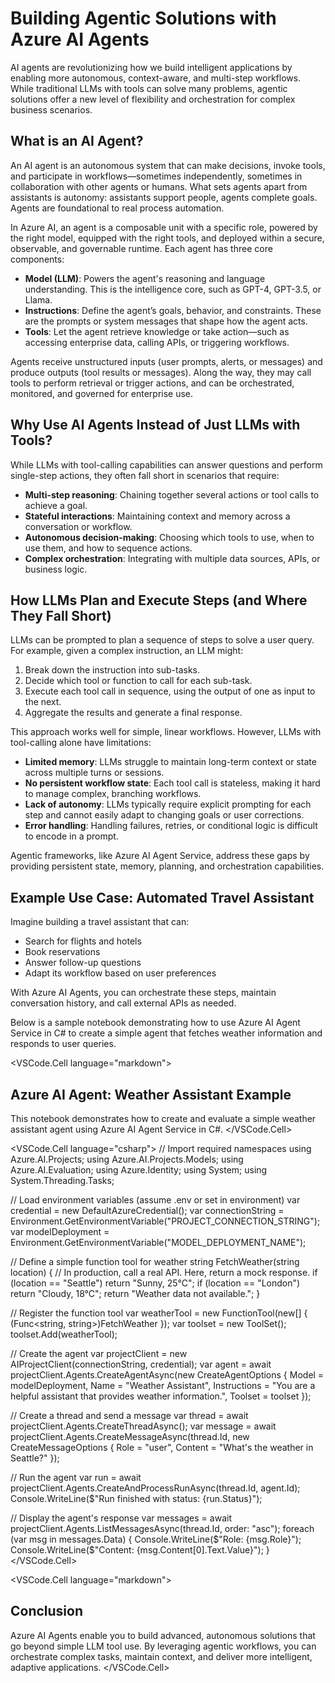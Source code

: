 # Building Agentic Solutions with Azure AI Agents

AI agents are revolutionizing how we build intelligent applications by enabling more autonomous, context-aware, and multi-step workflows. While traditional LLMs with tools can solve many problems, agentic solutions offer a new level of flexibility and orchestration for complex business scenarios.

## What is an AI Agent?

An AI agent is an autonomous system that can make decisions, invoke tools, and participate in workflows—sometimes independently, sometimes in collaboration with other agents or humans. What sets agents apart from assistants is autonomy: assistants support people, agents complete goals. Agents are foundational to real process automation.

In Azure AI, an agent is a composable unit with a specific role, powered by the right model, equipped with the right tools, and deployed within a secure, observable, and governable runtime. Each agent has three core components:

- **Model (LLM)**: Powers the agent's reasoning and language understanding. This is the intelligence core, such as GPT-4, GPT-3.5, or Llama.
- **Instructions**: Define the agent’s goals, behavior, and constraints. These are the prompts or system messages that shape how the agent acts.
- **Tools**: Let the agent retrieve knowledge or take action—such as accessing enterprise data, calling APIs, or triggering workflows.

Agents receive unstructured inputs (user prompts, alerts, or messages) and produce outputs (tool results or messages). Along the way, they may call tools to perform retrieval or trigger actions, and can be orchestrated, monitored, and governed for enterprise use.

## Why Use AI Agents Instead of Just LLMs with Tools?

While LLMs with tool-calling capabilities can answer questions and perform single-step actions, they often fall short in scenarios that require:

- **Multi-step reasoning**: Chaining together several actions or tool calls to achieve a goal.
- **Stateful interactions**: Maintaining context and memory across a conversation or workflow.
- **Autonomous decision-making**: Choosing which tools to use, when to use them, and how to sequence actions.
- **Complex orchestration**: Integrating with multiple data sources, APIs, or business logic.

## How LLMs Plan and Execute Steps (and Where They Fall Short)

LLMs can be prompted to plan a sequence of steps to solve a user query. For example, given a complex instruction, an LLM might:

1. Break down the instruction into sub-tasks.
2. Decide which tool or function to call for each sub-task.
3. Execute each tool call in sequence, using the output of one as input to the next.
4. Aggregate the results and generate a final response.

This approach works well for simple, linear workflows. However, LLMs with tool-calling alone have limitations:

- **Limited memory**: LLMs struggle to maintain long-term context or state across multiple turns or sessions.
- **No persistent workflow state**: Each tool call is stateless, making it hard to manage complex, branching workflows.
- **Lack of autonomy**: LLMs typically require explicit prompting for each step and cannot easily adapt to changing goals or user corrections.
- **Error handling**: Handling failures, retries, or conditional logic is difficult to encode in a prompt.

Agentic frameworks, like Azure AI Agent Service, address these gaps by providing persistent state, memory, planning, and orchestration capabilities.

## Example Use Case: Automated Travel Assistant

Imagine building a travel assistant that can:

- Search for flights and hotels
- Book reservations
- Answer follow-up questions
- Adapt its workflow based on user preferences

With Azure AI Agents, you can orchestrate these steps, maintain conversation history, and call external APIs as needed.

Below is a sample notebook demonstrating how to use Azure AI Agent Service in C# to create a simple agent that fetches weather information and responds to user queries.

<VSCode.Cell language="markdown">

## Azure AI Agent: Weather Assistant Example

This notebook demonstrates how to create and evaluate a simple weather assistant agent using Azure AI Agent Service in C#.
</VSCode.Cell>

<VSCode.Cell language="csharp">
// Import required namespaces
using Azure.AI.Projects;
using Azure.AI.Projects.Models;
using Azure.AI.Evaluation;
using Azure.Identity;
using System;
using System.Threading.Tasks;

// Load environment variables (assume .env or set in environment)
var credential = new DefaultAzureCredential();
var connectionString = Environment.GetEnvironmentVariable("PROJECT_CONNECTION_STRING");
var modelDeployment = Environment.GetEnvironmentVariable("MODEL_DEPLOYMENT_NAME");

// Define a simple function tool for weather
string FetchWeather(string location)
{
// In production, call a real API. Here, return a mock response.
if (location == "Seattle") return "Sunny, 25°C";
if (location == "London") return "Cloudy, 18°C";
return "Weather data not available.";
}

// Register the function tool
var weatherTool = new FunctionTool(new[] { (Func<string, string>)FetchWeather });
var toolset = new ToolSet();
toolset.Add(weatherTool);

// Create the agent
var projectClient = new AIProjectClient(connectionString, credential);
var agent = await projectClient.Agents.CreateAgentAsync(new CreateAgentOptions
{
Model = modelDeployment,
Name = "Weather Assistant",
Instructions = "You are a helpful assistant that provides weather information.",
Toolset = toolset
});

// Create a thread and send a message
var thread = await projectClient.Agents.CreateThreadAsync();
var message = await projectClient.Agents.CreateMessageAsync(thread.Id, new CreateMessageOptions
{
Role = "user",
Content = "What's the weather in Seattle?"
});

// Run the agent
var run = await projectClient.Agents.CreateAndProcessRunAsync(thread.Id, agent.Id);
Console.WriteLine($"Run finished with status: {run.Status}");

// Display the agent's response
var messages = await projectClient.Agents.ListMessagesAsync(thread.Id, order: "asc");
foreach (var msg in messages.Data)
{
Console.WriteLine($"Role: {msg.Role}");
    Console.WriteLine($"Content: {msg.Content[0].Text.Value}");
}
</VSCode.Cell>

<VSCode.Cell language="markdown">

## Conclusion

Azure AI Agents enable you to build advanced, autonomous solutions that go beyond simple LLM tool use. By leveraging agentic workflows, you can orchestrate complex tasks, maintain context, and deliver more intelligent, adaptive applications.
</VSCode.Cell>
